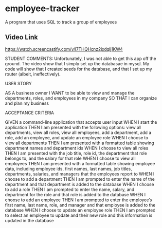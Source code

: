 # employee-tracker
A program that uses SQL to track a group of employees

## Video Link
https://watch.screencastify.com/v/l7THQHcnz2jxdqlj1KW4

STUDENT COMMENTS:
Unfortunately, I was not able to get this app off the ground. The video show that I simply set up the databasae in mysql.
My code will show that I created seeds for the database, and that I set up my router (albeit, ineffectively).


USER STORY

AS A business owner
I WANT to be able to view and manage the departments, roles, and employees in my company
SO THAT I can organize and plan my business

ACCEPTANCE CRITERIA

GIVEN a command-line application that accepts user input
WHEN I start the application
THEN I am presented with the following options: view all departments, view all roles, view all employees, add a department, add a role, add an employee, and update an employee role
WHEN I choose to view all departments
THEN I am presented with a formatted table showing department names and department ids
WHEN I choose to view all roles
THEN I am presented with the job title, role id, the department that role belongs to, and the salary for that role
WHEN I choose to view all employees
THEN I am presented with a formatted table showing employee data, including employee ids, first names, last names, job titles, departments, salaries, and managers that the employees report to
WHEN I choose to add a department
THEN I am prompted to enter the name of the department and that department is added to the database
WHEN I choose to add a role
THEN I am prompted to enter the name, salary, and department for the role and that role is added to the database
WHEN I choose to add an employee
THEN I am prompted to enter the employee’s first name, last name, role, and manager and that employee is added to the database
WHEN I choose to update an employee role
THEN I am prompted to select an employee to update and their new role and this information is updated in the database 
